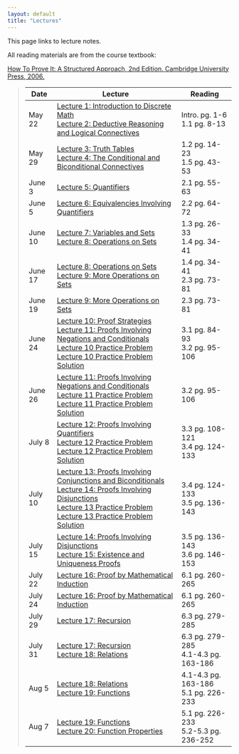 ```yaml
---
layout: default
title: "Lectures"
---
```


This page links to lecture notes.

All reading materials are from the course textbook:

[How To Prove It: A Structured Approach, 2nd
Edition. Cambridge University Press,
2006.](http://www.cambridge.org/us/academic/subjects/mathematics/logic-categories-and-sets/how-prove-it-structured-approach-2nd-edition?format=PB)

> Date | Lecture | Reading |
> ---- | ------- | ------- |
> May 22  | [Lecture 1: Introduction to Discrete Math](../lectures/lecture01.html) <br /> [Lecture 2: Deductive Reasoning and Logical Connectives](../lectures/lecture02.html) | Intro. pg. 1-6 <br /> 1.1 pg. 8-13 |
> May 29  | [Lecture 3: Truth Tables](../lectures/lecture03.html) <br /> [Lecture 4: The Conditional and Biconditional Connectives](../lectures/lecture04.html)| 1.2 pg. 14-23 <br /> 1.5 pg. 43-53 |
> June 3  | [Lecture 5: Quantifiers](../lectures/lecture05.html) | 2.1 pg. 55-63 |
> June 5  | [Lecture 6: Equivalencies Involving Quantifiers](../lectures/lecture06.html)| 2.2 pg. 64-72 |
> June 10 | [Lecture 7: Variables and Sets](../lectures/lecture07.html) <br /> [Lecture 8: Operations on Sets](../lectures/lecture08.html) | 1.3 pg. 26-33 <br /> 1.4 pg. 34-41 |
> June 17 | [Lecture 8: Operations on Sets](../lectures/lecture08.html) <br /> [Lecture 9: More Operations on Sets](../lectures/lecture09.html) | 1.4 pg. 34-41 <br /> 2.3 pg. 73-81 |
> June 19 | [Lecture 9: More Operations on Sets](../lectures/lecture09.html) | 2.3 pg. 73-81 |
> June 24 | [Lecture 10: Proof Strategies](../lectures/lecture10.html) <br /> [Lecture 11: Proofs Involving Negations and Conditionals](../lectures/lecture11.html) <br /> [Lecture 10 Practice Problem](../handouts/lecture10/lecture10-handout.pdf) [Lecture 10 Practice Problem Solution](../handouts/lecture10/lecture10-handoutSol.pdf) | 3.1 pg. 84-93 <br /> 3.2 pg. 95-106 |
> June 26 | [Lecture 11: Proofs Involving Negations and Conditionals](../lectures/lecture11.html) <br /> [Lecture 11 Practice Problem](../handouts/lecture11/lecture11-handout.pdf) [Lecture 11 Practice Problem Solution](../handouts/lecture11/lecture11-handoutSol.pdf) | 3.2 pg. 95-106 |
> July 8  | [Lecture 12: Proofs Involving Quantifiers](../lectures/lecture12.html) <br /> [Lecture 12 Practice Problem](../handouts/lecture12/lecture12-handout.pdf) [Lecture 12 Practice Problem Solution](../handouts/lecture12/lecture12-handoutSol.pdf) | 3.3 pg. 108-121 <br /> 3.4 pg. 124-133 |
> July 10 | [Lecture 13: Proofs Involving Conjunctions and Biconditionals](../lectures/lecture13.html) <br /> [Lecture 14: Proofs Involving Disjunctions](../lectures/lecture14.html) <br /> [Lecture 13 Practice Problem](../handouts/lecture13/lecture13-handout.pdf) [Lecture 13 Practice Problem Solution](../handouts/lecture13/lecture13-handoutSol.pdf) | 3.4 pg. 124-133 <br /> 3.5 pg. 136-143 |
> July 15 | [Lecture 14: Proofs Involving Disjunctions](../lectures/lecture14.html) <br /> [Lecture 15: Existence and Uniqueness Proofs](../lectures/lecture15.html) | 3.5 pg. 136-143 <br /> 3.6 pg. 146-153 |
> July 22 | [Lecture 16: Proof by Mathematical Induction](../lectures/lecture16.html) | 6.1 pg. 260-265 |
> July 24 | [Lecture 16: Proof by Mathematical Induction](../lectures/lecture16.html) | 6.1 pg. 260-265 |
> July 29 | [Lecture 17: Recursion](../lectures/lecture17.html) | 6.3 pg. 279-285 |
> July 31 | [Lecture 17: Recursion](../lectures/lecture17.html) <br /> [Lecture 18: Relations](../lectures/lecture18.html) | 6.3 pg. 279-285 <br /> 4.1-4.3 pg. 163-186 |
> Aug 5   | [Lecture 18: Relations](../lectures/lecture18.html) <br /> [Lecture 19: Functions](../lectures/lecture19.html) | 4.1-4.3 pg. 163-186 <br /> 5.1 pg. 226-233 |
> Aug 7   | [Lecture 19: Functions](../lectures/lecture19.html) <br /> [Lecture 20: Function Properties](../lectures/lecture20.html) | 5.1 pg. 226-233 <br /> 5.2-5.3 pg. 236-252 |
